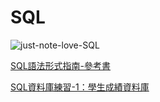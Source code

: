 # SQL

![just-note-love-SQL](https://i.imgur.com/Cqcm7LG.png)

[SQL語法形式指南-參考書](https://www.sqlstyle.guide/zh-tw/)

[SQL資料庫練習-1：學生成績資料庫](https://finrodchen.github.io/SQL-practice-001)